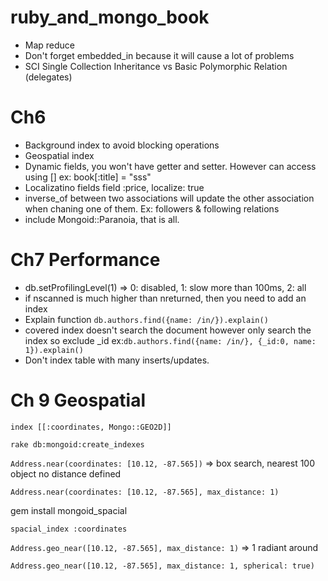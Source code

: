 ruby_and_mongo_book
===================

* Map reduce
* Don't forget embedded_in because it will cause a lot of problems
* SCI Single Collection Inheritance vs Basic Polymorphic Relation (delegates)

Ch6
===

* Background index to avoid blocking operations
* Geospatial index
* Dynamic fields, you won't have getter and setter. However can access using [] ex: book[:title] = "sss"
* Localizatino fields
field :price, localize: true
* inverse_of between two associations will update the other association when chaning one of them. Ex: followers & following relations
* include Mongoid::Paranoia, that is all.

Ch7 Performance
===============

* db.setProfilingLevel(1) => 0: disabled, 1: slow more than 100ms, 2: all
* if nscanned is much higher than nreturned, then you need to add an index
* Explain function `db.authors.find({name: /in/}).explain()`
* covered index doesn't search the document however only search the index so exclude _id ex:`db.authors.find({name: /in/}, {_id:0, name: 1}).explain()`
* Don't index table with many inserts/updates.

Ch 9 Geospatial
===============

`index [[:coordinates, Mongo::GEO2D]]`

`rake db:mongoid:create_indexes`

`Address.near(coordinates: [10.12, -87.565])` => box search, nearest 100 object no distance defined

`Address.near(coordinates: [10.12, -87.565], max_distance: 1)`

gem install mongoid_spacial

`spacial_index :coordinates`

`Address.geo_near([10.12, -87.565], max_distance: 1)` => 1 radiant around

`Address.geo_near([10.12, -87.565], max_distance: 1, spherical: true)`
